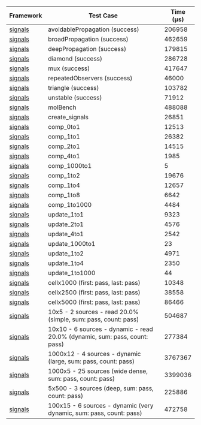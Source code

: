 | Framework | Test Case | Time (μs) |
| --- | --- | --- |
| [signals](https://github.com/rodydavis/signals.dart) | avoidablePropagation (success) | 206958 |
| [signals](https://github.com/rodydavis/signals.dart) | broadPropagation (success) | 462659 |
| [signals](https://github.com/rodydavis/signals.dart) | deepPropagation (success) | 179815 |
| [signals](https://github.com/rodydavis/signals.dart) | diamond (success) | 286728 |
| [signals](https://github.com/rodydavis/signals.dart) | mux (success) | 417647 |
| [signals](https://github.com/rodydavis/signals.dart) | repeatedObservers (success) | 46000 |
| [signals](https://github.com/rodydavis/signals.dart) | triangle (success) | 103782 |
| [signals](https://github.com/rodydavis/signals.dart) | unstable (success) | 71912 |
| [signals](https://github.com/rodydavis/signals.dart) | molBench | 488088 |
| [signals](https://github.com/rodydavis/signals.dart) | create_signals | 26851 |
| [signals](https://github.com/rodydavis/signals.dart) | comp_0to1 | 12513 |
| [signals](https://github.com/rodydavis/signals.dart) | comp_1to1 | 26382 |
| [signals](https://github.com/rodydavis/signals.dart) | comp_2to1 | 14515 |
| [signals](https://github.com/rodydavis/signals.dart) | comp_4to1 | 1985 |
| [signals](https://github.com/rodydavis/signals.dart) | comp_1000to1 | 5 |
| [signals](https://github.com/rodydavis/signals.dart) | comp_1to2 | 19676 |
| [signals](https://github.com/rodydavis/signals.dart) | comp_1to4 | 12657 |
| [signals](https://github.com/rodydavis/signals.dart) | comp_1to8 | 6642 |
| [signals](https://github.com/rodydavis/signals.dart) | comp_1to1000 | 4484 |
| [signals](https://github.com/rodydavis/signals.dart) | update_1to1 | 9323 |
| [signals](https://github.com/rodydavis/signals.dart) | update_2to1 | 4576 |
| [signals](https://github.com/rodydavis/signals.dart) | update_4to1 | 2542 |
| [signals](https://github.com/rodydavis/signals.dart) | update_1000to1 | 23 |
| [signals](https://github.com/rodydavis/signals.dart) | update_1to2 | 4971 |
| [signals](https://github.com/rodydavis/signals.dart) | update_1to4 | 2350 |
| [signals](https://github.com/rodydavis/signals.dart) | update_1to1000 | 44 |
| [signals](https://github.com/rodydavis/signals.dart) | cellx1000 (first: pass, last: pass) | 10348 |
| [signals](https://github.com/rodydavis/signals.dart) | cellx2500 (first: pass, last: pass) | 38558 |
| [signals](https://github.com/rodydavis/signals.dart) | cellx5000 (first: pass, last: pass) | 86466 |
| [signals](https://github.com/rodydavis/signals.dart) | 10x5 - 2 sources - read 20.0% (simple, sum: pass, count: pass) | 504687 |
| [signals](https://github.com/rodydavis/signals.dart) | 10x10 - 6 sources - dynamic - read 20.0% (dynamic, sum: pass, count: pass) | 277384 |
| [signals](https://github.com/rodydavis/signals.dart) | 1000x12 - 4 sources - dynamic (large, sum: pass, count: pass) | 3767367 |
| [signals](https://github.com/rodydavis/signals.dart) | 1000x5 - 25 sources (wide dense, sum: pass, count: pass) | 3399036 |
| [signals](https://github.com/rodydavis/signals.dart) | 5x500 - 3 sources (deep, sum: pass, count: pass) | 225886 |
| [signals](https://github.com/rodydavis/signals.dart) | 100x15 - 6 sources - dynamic (very dynamic, sum: pass, count: pass) | 472758 |
